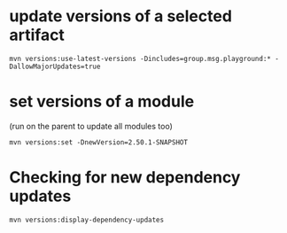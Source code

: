 # update versions of a selected artifact
```
mvn versions:use-latest-versions -Dincludes=group.msg.playground:* -DallowMajorUpdates=true
````

# set versions of a module
(run on the parent to update all modules too)
```
mvn versions:set -DnewVersion=2.50.1-SNAPSHOT
```

# Checking for new dependency updates
```
mvn versions:display-dependency-updates
```